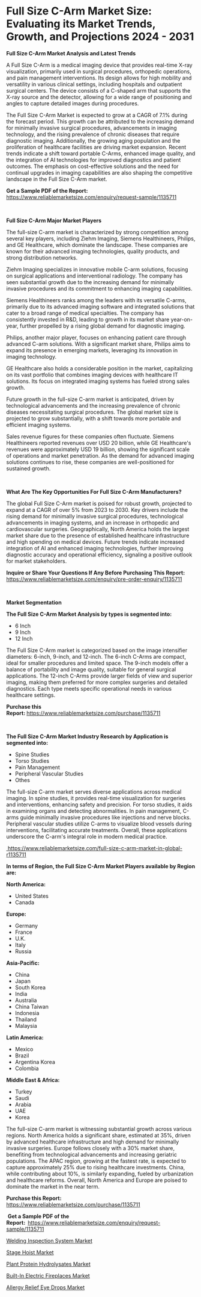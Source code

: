 <p><h1>Full Size C-Arm Market Size: Evaluating its Market Trends, Growth, and Projections 2024 - 2031</h1></p><p><strong>Full Size C-Arm Market Analysis and Latest Trends</strong></p>
<p><p>A Full Size C-Arm is a medical imaging device that provides real-time X-ray visualization, primarily used in surgical procedures, orthopedic operations, and pain management interventions. Its design allows for high mobility and versatility in various clinical settings, including hospitals and outpatient surgical centers. The device consists of a C-shaped arm that supports the X-ray source and the detector, allowing for a wide range of positioning and angles to capture detailed images during procedures.</p><p>The Full Size C-Arm Market is expected to grow at a CAGR of 7.1% during the forecast period. This growth can be attributed to the increasing demand for minimally invasive surgical procedures, advancements in imaging technology, and the rising prevalence of chronic diseases that require diagnostic imaging. Additionally, the growing aging population and the proliferation of healthcare facilities are driving market expansion. Recent trends indicate a shift toward portable C-Arms, enhanced image quality, and the integration of AI technologies for improved diagnostics and patient outcomes. The emphasis on cost-effective solutions and the need for continual upgrades in imaging capabilities are also shaping the competitive landscape in the Full Size C-Arm market.</p></p>
<p><strong>Get a Sample PDF of the Report:&nbsp;</strong> <a href="https://www.reliablemarketsize.com/enquiry/request-sample/1135711?utm_campaign=1167&utm_medium=2&utm_source=Github&utm_content=ia&utm_term=20122024&utm_id=full-size-c-arm">https://www.reliablemarketsize.com/enquiry/request-sample/1135711</a></p>
<p>&nbsp;</p>
<p><strong>Full Size C-Arm Major Market Players</strong></p>
<p><p>The full-size C-arm market is characterized by strong competition among several key players, including Ziehm Imaging, Siemens Healthineers, Philips, and GE Healthcare, which dominate the landscape. These companies are known for their advanced imaging technologies, quality products, and strong distribution networks. </p><p>Ziehm Imaging specializes in innovative mobile C-arm solutions, focusing on surgical applications and interventional radiology. The company has seen substantial growth due to the increasing demand for minimally invasive procedures and its commitment to enhancing imaging capabilities.</p><p>Siemens Healthineers ranks among the leaders with its versatile C-arms, primarily due to its advanced imaging software and integrated solutions that cater to a broad range of medical specialties. The company has consistently invested in R&D, leading to growth in its market share year-on-year, further propelled by a rising global demand for diagnostic imaging.</p><p>Philips, another major player, focuses on enhancing patient care through advanced C-arm solutions. With a significant market share, Philips aims to expand its presence in emerging markets, leveraging its innovation in imaging technology. </p><p>GE Healthcare also holds a considerable position in the market, capitalizing on its vast portfolio that combines imaging devices with healthcare IT solutions. Its focus on integrated imaging systems has fueled strong sales growth.</p><p>Future growth in the full-size C-arm market is anticipated, driven by technological advancements and the increasing prevalence of chronic diseases necessitating surgical procedures. The global market size is projected to grow substantially, with a shift towards more portable and efficient imaging systems.</p><p>Sales revenue figures for these companies often fluctuate. Siemens Healthineers reported revenues over USD 20 billion, while GE Healthcare's revenues were approximately USD 19 billion, showing the significant scale of operations and market penetration. As the demand for advanced imaging solutions continues to rise, these companies are well-positioned for sustained growth.</p></p>
<p>&nbsp;</p>
<p><strong>What Are The Key Opportunities For Full Size C-Arm Manufacturers?</strong></p>
<p><p>The global Full Size C-Arm market is poised for robust growth, projected to expand at a CAGR of over 5% from 2023 to 2030. Key drivers include the rising demand for minimally invasive surgical procedures, technological advancements in imaging systems, and an increase in orthopedic and cardiovascular surgeries. Geographically, North America holds the largest market share due to the presence of established healthcare infrastructure and high spending on medical devices. Future trends indicate increased integration of AI and enhanced imaging technologies, further improving diagnostic accuracy and operational efficiency, signaling a positive outlook for market stakeholders.</p></p>
<p><strong>Inquire or Share Your Questions If Any Before Purchasing This Report:</strong> <a href="https://www.reliablemarketsize.com/enquiry/pre-order-enquiry/1135711?utm_campaign=1167&utm_medium=2&utm_source=Github&utm_content=ia&utm_term=20122024&utm_id=full-size-c-arm">https://www.reliablemarketsize.com/enquiry/pre-order-enquiry/1135711</a></p>
<p>&nbsp;</p>
<p><strong>Market Segmentation</strong></p>
<p><strong>The Full Size C-Arm Market Analysis by types is segmented into:</strong></p>
<p><ul><li>6 Inch</li><li>9 Inch</li><li>12 Inch</li></ul></p>
<p><p>The Full Size C-Arm market is categorized based on the image intensifier diameters: 6-inch, 9-inch, and 12-inch. The 6-inch C-Arms are compact, ideal for smaller procedures and limited space. The 9-inch models offer a balance of portability and image quality, suitable for general surgical applications. The 12-inch C-Arms provide larger fields of view and superior imaging, making them preferred for more complex surgeries and detailed diagnostics. Each type meets specific operational needs in various healthcare settings.</p></p>
<p><strong>Purchase this Report:&nbsp;</strong><a href="https://www.reliablemarketsize.com/purchase/1135711?utm_campaign=1167&utm_medium=2&utm_source=Github&utm_content=ia&utm_term=20122024&utm_id=full-size-c-arm">https://www.reliablemarketsize.com/purchase/1135711</a></p>
<p>&nbsp;</p>
<p><strong>The Full Size C-Arm Market Industry Research by Application is segmented into:</strong></p>
<p><ul><li>Spine Studies</li><li>Torso Studies</li><li>Pain Management</li><li>Peripheral Vascular Studies</li><li>Othes</li></ul></p>
<p><p>The full-size C-arm market serves diverse applications across medical imaging. In spine studies, it provides real-time visualization for surgeries and interventions, enhancing safety and precision. For torso studies, it aids in examining organs and detecting abnormalities. In pain management, C-arms guide minimally invasive procedures like injections and nerve blocks. Peripheral vascular studies utilize C-arms to visualize blood vessels during interventions, facilitating accurate treatments. Overall, these applications underscore the C-arm's integral role in modern medical practice.</p></p>
<p><a href="https://www.reliablemarketsize.com/full-size-c-arm-market-in-global-r1135711?utm_campaign=1167&utm_medium=2&utm_source=Github&utm_content=ia&utm_term=20122024&utm_id=full-size-c-arm">&nbsp;https://www.reliablemarketsize.com/full-size-c-arm-market-in-global-r1135711</a></p>
<p><strong>In terms of Region, the Full Size C-Arm Market Players available by Region are:</strong></p>
<p>
    <p> <strong> North America: </strong>
        <ul>
            <li>United States</li>
            <li>Canada</li>
        </ul>
        </p> 
    <p> <strong> Europe: </strong>
        <ul>
            <li>Germany</li>
            <li>France</li>
            <li>U.K.</li>
            <li>Italy</li>
            <li>Russia</li>
        </ul>
        </p> 
    <p> <strong> Asia-Pacific: </strong>
        <ul>
            <li>China</li>
            <li>Japan</li>
            <li>South Korea</li>
            <li>India</li>
            <li>Australia</li>
            <li>China Taiwan</li>
            <li>Indonesia</li>
            <li>Thailand</li>
            <li>Malaysia</li>
        </ul>
        </p> 
    <p> <strong> Latin America: </strong>
        <ul>
            <li>Mexico</li>
            <li>Brazil</li>
            <li>Argentina Korea</li>
            <li>Colombia</li>
        </ul>
        </p> 
    <p> <strong> Middle East & Africa: </strong>
        <ul>
            <li>Turkey</li>
            <li>Saudi</li>
            <li>Arabia</li>
            <li>UAE</li>
            <li>Korea</li>
        </ul>
    </p>
    </p>
<p><p>The full-size C-arm market is witnessing substantial growth across various regions. North America holds a significant share, estimated at 35%, driven by advanced healthcare infrastructure and high demand for minimally invasive surgeries. Europe follows closely with a 30% market share, benefiting from technological advancements and increasing geriatric populations. The APAC region, growing at the fastest rate, is expected to capture approximately 25% due to rising healthcare investments. China, while contributing about 10%, is similarly expanding, fueled by urbanization and healthcare reforms. Overall, North America and Europe are poised to dominate the market in the near term.</p></p>
<p><strong>Purchase this Report: </strong><a href="https://www.reliablemarketsize.com/purchase/1135711?utm_campaign=1167&utm_medium=2&utm_source=Github&utm_content=ia&utm_term=20122024&utm_id=full-size-c-arm">https://www.reliablemarketsize.com/purchase/1135711</a></p>
<p>&nbsp;<strong>Get a Sample PDF of the Report:&nbsp;&nbsp;</strong><a href="https://www.reliablemarketsize.com/enquiry/request-sample/1135711?utm_campaign=1167&utm_medium=2&utm_source=Github&utm_content=ia&utm_term=20122024&utm_id=full-size-c-arm">https://www.reliablemarketsize.com/enquiry/request-sample/1135711</a></p>
<p><strong></strong></p>
<p><p><a href="https://github.com/nathaliehurles7142/Market-Research-Report-List-1/blob/main/welding-inspection-system-market.md?utm_campaign=1167&utm_medium=2&utm_source=Github&utm_content=ia&utm_term=20122024&utm_id=full-size-c-arm">Welding Inspection System Market</a></p><p><a href="https://www.linkedin.com/pulse/stage-hoist-industry-summary-demand-drivers-growth-67-gewre?utm_campaign=1167&utm_medium=2&utm_source=Github&utm_content=ia&utm_term=20122024&utm_id=full-size-c-arm">Stage Hoist Market</a></p><p><a href="https://www.linkedin.com/pulse/forecasted-growth-key-players-plant-protein-hydrolysates-market-cyn8f?utm_campaign=1167&utm_medium=2&utm_source=Github&utm_content=ia&utm_term=20122024&utm_id=full-size-c-arm">Plant Protein Hydrolysates Market</a></p><p><a href="https://github.com/darenph8er/Market-Research-Report-List-1/blob/main/built-in-electric-fireplaces-market.md?utm_campaign=1167&utm_medium=2&utm_source=Github&utm_content=ia&utm_term=20122024&utm_id=full-size-c-arm">Built-In Electric Fireplaces Market</a></p><p><a href="https://www.linkedin.com/pulse/allergy-relief-eye-drops-industry-overview-2024-2031-market-odfuf?utm_campaign=1167&utm_medium=2&utm_source=Github&utm_content=ia&utm_term=20122024&utm_id=full-size-c-arm">Allergy Relief Eye Drops Market</a></p></p>